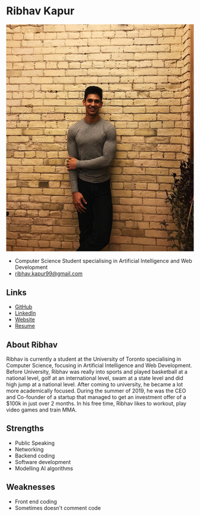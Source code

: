 # Ribhav Kapur

![Ribhav Kapur Profile](./ribhav.png)

- Computer Science Student specialising in Artificial Intelligence and Web Development
- ribhav.kapur99@gmail.com

## Links

- [GitHub](https://github.com/ribhav99)
- [LinkedIn](https://www.linkedin.com/in/ribhav99)
- [Website](https://www.ribhavkapur.com)
- [Resume](http://ribhavkapur.com/Resume(Jan2020).pdf)

## About Ribhav

Ribhav is currently a student at the University of Toronto specialising in Computer Science, focusing in Artificial Intelligence and Web Development. Before University, Ribhav was really into sports and played basketball at a national level, golf at an international level, swam at a state level and did high jump at a national level. After coming to university, he became a lot more academically focused. During the summer of 2019, he was the CEO and Co-founder of a startup that managed to get an investment offer of a $100k in just over 2 months. In his free time, Ribhav likes to workout, play video games and train MMA.

## Strengths

- Public Speaking
- Networking
- Backend coding
- Software development
- Modelling AI algorithms

## Weaknesses

- Front end coding
- Sometimes doesn't comment code
